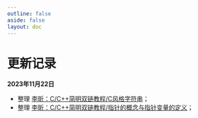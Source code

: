 ```yaml
---
outline: false
aside: false
layout: doc
---
```


# 更新记录

**2023年11月22日**
- 整理 [李昕：C/C++简明双链教程/C风格字符串]()；
- 整理 [李昕：C/C++简明双链教程/指针的概念与指针变量的定义]()；


